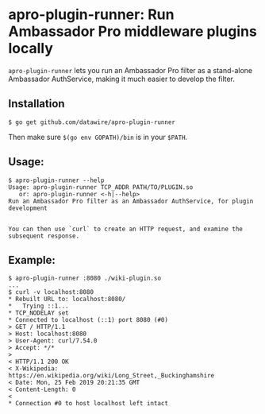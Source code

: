 # apro-plugin-runner: Run Ambassador Pro middleware plugins locally

`apro-plugin-runner` lets you run an Ambassador Pro filter
as a stand-alone Ambassador AuthService, making it much easier to
develop the filter.

## Installation

	$ go get github.com/datawire/apro-plugin-runner

Then make sure `$(go env GOPATH)/bin` is in your `$PATH`.

## Usage:

	$ apro-plugin-runner --help
	Usage: apro-plugin-runner TCP_ADDR PATH/TO/PLUGIN.so
	   or: apro-plugin-runner <-h|--help>
	Run an Ambassador Pro filter as an Ambassador AuthService, for plugin development
	

    You can then use `curl` to create an HTTP request, and examine the subsequent response.

## Example:

	$ apro-plugin-runner :8080 ./wiki-plugin.so
	...
	$ curl -v localhost:8080
	* Rebuilt URL to: localhost:8080/
	*   Trying ::1...
	* TCP_NODELAY set
	* Connected to localhost (::1) port 8080 (#0)
	> GET / HTTP/1.1
	> Host: localhost:8080
	> User-Agent: curl/7.54.0
	> Accept: */*
	>
	< HTTP/1.1 200 OK
	< X-Wikipedia: https://en.wikipedia.org/wiki/Long_Street,_Buckinghamshire
	< Date: Mon, 25 Feb 2019 20:21:35 GMT
	< Content-Length: 0
	<
	* Connection #0 to host localhost left intact